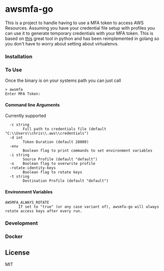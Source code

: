 # awsmfa-go

This is a project to handle having to use a MFA token to access AWS Resources. Assuming you have your credential file setup with profiles you can use it to generate temporary credentials with your MFA token. This is based on [this](https://github.com/dcoker/awsmfa/) great tool in python and has been reimplemented in golang so you don't have to worry about setting about virtualenvs.


### Installation

### To Use
Once the binary is on your systems path you can just call 
```
> awsmfa
Enter MFA Token:
```

#### Command line Arguments
Currently supported
```
  -c string
        Full path to credentials file (default "C:\\Users\\chris\\.aws\\credentials")
  -d int
        Token Duration (default 28800)
  -env
        Boolean flag to print commands to set environment variables
  -i string
        Source Profile (default "default")
  -o    Boolean flag to overwrite profile
  -rotate-identity-keys
        Boolean flag to rotate keys
  -t string
        Destination Profile (default "default")
```

#### Environment Variables
```
AWSMFA_ALWAYS_ROTATE
      If set to "true" (or any case variant of), awsmfa-go will always rotate access keys after every run.
```

### Development


### Docker


License
----

MIT
